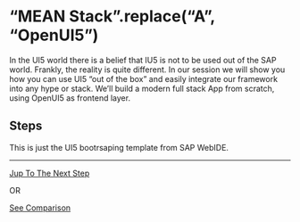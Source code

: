 # “MEAN Stack”.replace(“A”, “OpenUI5”)
  
In the UI5 world there is a belief that IU5 is not to be used out of the SAP world. Frankly, the reality is quite different.
In our session we will show you how you can use UI5 “out of the box” and easily integrate our framework into any hype or stack.
We’ll build a modern full stack App from scratch, using OpenUI5 as frontend layer.

## Steps

This is just the UI5 bootrsaping template from SAP WebIDE.

---
[Jup To The Next Step](https://github.com/d3xter666/ui5con-2019-mean-stack-with-ui5/tree/01_configure_project_dependencies)

OR 

[See Comparison](https://github.com/d3xter666/ui5con-2019-mean-stack-with-ui5/compare/00_webapp_template...01_configure_project_dependencies)
